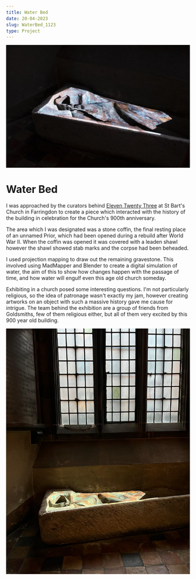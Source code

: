 ```yaml
---
title: Water Bed
date: 20-04-2023
slug: WaterBed_1123
type: Project
---
```


![Image shows an exhumed grave which has a water like projection on top of it.](./images/WaterBed/1123.jpeg)

# Water Bed

I was approached by the curators behind [Eleven Twenty Three](https://www.greatstbarts.com/eleven_twenty_three/) at St Bart's Church in Farringdon to create a piece which interacted with the history of the building in celebration for the Church's 900th anniversary.

The area which I was designated was a stone coffin, the final resting place of an unnamed Prior, which had been opened during a rebuild after World War II. When the coffin was opened it was covered with a leaden shawl however the shawl showed stab marks and the corpse had been beheaded.

I used projection mapping to draw out the remaining gravestone. This involved using MadMapper and Blender to create a digital simulation of water, the aim of this to show how changes happen with the passage of time, and how water will engulf even this age old church someday.




Exhibiting in a church posed some interesting questions. I'm not particularly religious, so the idea of patronage wasn't exactly my jam, however creating artworks on an object with such a massive history gave me cause for intrigue. The team behind the exhibition are a group of friends from Goldsmiths, few of them religious either, but all of them very excited by this 900 year old building.

![Image shows an exhumed grave which has a water like projection on top of it. The image here is lit.](./images/WaterBed/1123_2.jpeg)